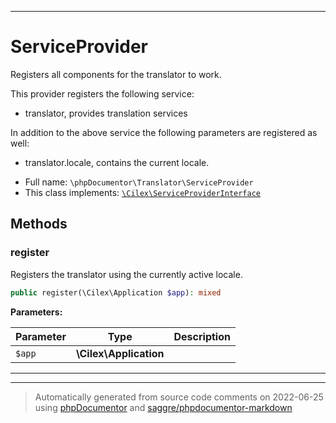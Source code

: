 ***

# ServiceProvider

Registers all components for the translator to work.

This provider registers the following service:

- translator, provides translation services

In addition to the above service the following parameters are registered as well:

- translator.locale, contains the current locale.

* Full name: `\phpDocumentor\Translator\ServiceProvider`
* This class implements:
[`\Cilex\ServiceProviderInterface`](../../Cilex/ServiceProviderInterface.md)




## Methods


### register

Registers the translator using the currently active locale.

```php
public register(\Cilex\Application $app): mixed
```








**Parameters:**

| Parameter | Type | Description |
|-----------|------|-------------|
| `$app` | **\Cilex\Application** |  |




***


***
> Automatically generated from source code comments on 2022-06-25 using [phpDocumentor](http://www.phpdoc.org/) and [saggre/phpdocumentor-markdown](https://github.com/Saggre/phpDocumentor-markdown)
